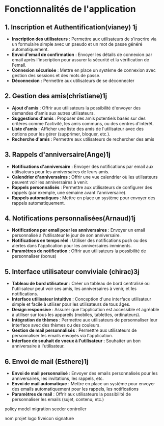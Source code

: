 
# Fonctionnalités de l'application

## 1. Inscription et Authentification(vianey) 1j

- **Inscription des utilisateurs** : Permettre aux utilisateurs de s'inscrire via un formulaire simple avec un pseudo et un mot de passe généré automatiquement.
- **Envoi d'email de confirmation** : Envoyer les détails de connexion par email après l'inscription pour assurer la sécurité et la vérification de l'email.
- **Connexion sécurisée** : Mettre en place un système de connexion avec gestion des sessions et des mots de passe.
- **Déconnexion** : Permettre aux utilisateurs de se déconnecter


## 2. Gestion des amis(christiane)1j

- **Ajout d'amis** : Offrir aux utilisateurs la possibilité d'envoyer des demandes d'amis aux autres utilisateurs.
- **Suggestions d'amis** : Proposer des amis potentiels basés sur des critères comme l'activité, les amis communs, ou des centres d'intérêt.
- **Liste d'amis** : Afficher une liste des amis de l'utilisateur avec des options pour les gérer (supprimer, bloquer, etc.).
- **Recherche d'amis** : Permettre aux utilisateurs de rechercher des amis

## 3. Rappels d'anniversaire(Ange)1j

- **Notifications d'anniversaire** : Envoyer des notifications par email aux utilisateurs pour les anniversaires de leurs amis.
- **Calendrier d'anniversaires** : Offrir une vue calendrier où les utilisateurs peuvent voir les anniversaires à venir.
- **Rappels personnalisés** : Permettre aux utilisateurs de configurer des rappels (par exemple, une semaine avant l'anniversaire).
- **Rappels automatiques** : Mettre en place un système pour envoyer des rappels automatiquement.

## 4. Notifications personnalisées(Arnaud)1j

- **Notifications par email pour les anniversaires** : Envoyer un email personnalisé à l'utilisateur le jour de son anniversaire.
- **Notifications en temps réel** : Utiliser des notifications push ou des alertes dans l'application pour les anniversaires imminents.
- **Paramètres de notification** : Offrir aux utilisateurs la possibilité de personnaliser (bonus)


## 5. Interface utilisateur conviviale (chirac)3j

- **Tableau de bord utilisateur** : Créer un tableau de bord centralisé où l'utilisateur peut voir ses amis, les anniversaires à venir, et les notifications.
- **Interface utilisateur intuitive** :  Conception d'une interface utilisateur simple et facile à utiliser pour les utilisateurs de tous âges.
- **Design responsive** : Assurer que l'application est accessible et agréable à utiliser sur tous les appareils (mobiles, tablettes, ordinateurs).
- **Intégration de thèmes** : Permettre aux utilisateurs de personnaliser leur interface avec des thèmes ou des couleurs.
- **Gestion de mail personnalisés** : Permettre aux utilisateurs de personnaliser les emails envoyés via l'application.
- **Interface de souhait de voeux à l'utilisateur** : Souhaiter un bon anniversaire à l'utilisateur.

## 6. Envoi de mail (Esthere)1j
- **Envoi de mail personnalisé** : Envoyer des emails personnalisés pour  les anniversaires, les invitations, les rappels, etc.
- **Envoi de mail automatique** :  Mettre en place un système pour envoyer des emails automatiquement pour les rappels, les notifications
- **Paramètres de mail** : Offrir aux utilisateurs la possibilité de personnaliser les emails (sujet, contenu, etc.)


policy
model
migration
seeder
controller

nom projet
logo
fiveicon
signature